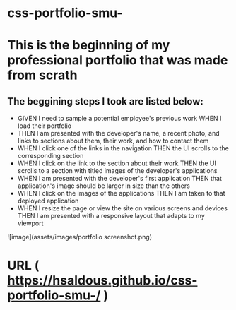 # css-portfolio-smu-

# This is the beginning of my professional portfolio that was made from scrath

## The beggining steps I took are listed below:

  * GIVEN I need to sample a potential employee's previous work
    WHEN I load their portfolio
   * THEN I am presented with the developer's name, a recent photo, and links to sections  about them, their work, and how to contact them
  * WHEN I click one of the links in the navigation
   THEN the UI scrolls to the corresponding section
  * WHEN I click on the link to the section about their work
   THEN the UI scrolls to a section with titled images of the developer's applications
  * WHEN I am presented with the developer's first application
   THEN that application's image should be larger in size than the others
  * WHEN I click on the images of the applications
   THEN I am taken to that deployed application
  * WHEN I resize the page or view the site on various screens and devices
   THEN I am presented with a responsive layout that adapts to my viewport

![image](assets/images/portfolio screenshot.png)
 # URL ( https://hsaldous.github.io/css-portfolio-smu-/ )
